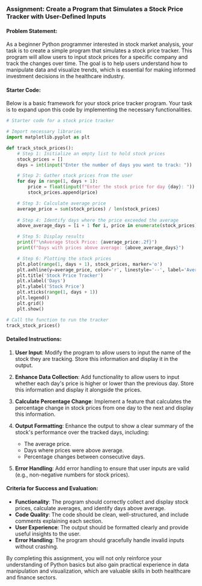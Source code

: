 ### Assignment: Create a Program that Simulates a Stock Price Tracker with User-Defined Inputs

#### Problem Statement:
As a beginner Python programmer interested in stock market analysis, your task is to create a simple program that simulates a stock price tracker. This program will allow users to input stock prices for a specific company and track the changes over time. The goal is to help users understand how to manipulate data and visualize trends, which is essential for making informed investment decisions in the healthcare industry.

#### Starter Code:
Below is a basic framework for your stock price tracker program. Your task is to expand upon this code by implementing the necessary functionalities.

```python
# Starter code for a stock price tracker

# Import necessary libraries
import matplotlib.pyplot as plt

def track_stock_prices():
    # Step 1: Initialize an empty list to hold stock prices
    stock_prices = []
    days = int(input("Enter the number of days you want to track: "))

    # Step 2: Gather stock prices from the user
    for day in range(1, days + 1):
        price = float(input(f"Enter the stock price for day {day}: "))
        stock_prices.append(price)

    # Step 3: Calculate average price
    average_price = sum(stock_prices) / len(stock_prices)
    
    # Step 4: Identify days where the price exceeded the average
    above_average_days = [i + 1 for i, price in enumerate(stock_prices) if price > average_price]

    # Step 5: Display results
    print(f"\nAverage Stock Price: {average_price:.2f}")
    print(f"Days with prices above average: {above_average_days}")

    # Step 6: Plotting the stock prices
    plt.plot(range(1, days + 1), stock_prices, marker='o')
    plt.axhline(y=average_price, color='r', linestyle='--', label='Average Price')
    plt.title('Stock Price Tracker')
    plt.xlabel('Days')
    plt.ylabel('Stock Price')
    plt.xticks(range(1, days + 1))
    plt.legend()
    plt.grid()
    plt.show()

# Call the function to run the tracker
track_stock_prices()
```

#### Detailed Instructions:
1. **User Input**: Modify the program to allow users to input the name of the stock they are tracking. Store this information and display it in the output.
   
2. **Enhance Data Collection**: Add functionality to allow users to input whether each day's price is higher or lower than the previous day. Store this information and display it alongside the prices.

3. **Calculate Percentage Change**: Implement a feature that calculates the percentage change in stock prices from one day to the next and display this information.

4. **Output Formatting**: Enhance the output to show a clear summary of the stock's performance over the tracked days, including:
   - The average price.
   - Days where prices were above average.
   - Percentage changes between consecutive days.

5. **Error Handling**: Add error handling to ensure that user inputs are valid (e.g., non-negative numbers for stock prices).

#### Criteria for Success and Evaluation:
- **Functionality**: The program should correctly collect and display stock prices, calculate averages, and identify days above average.
- **Code Quality**: The code should be clean, well-structured, and include comments explaining each section.
- **User Experience**: The output should be formatted clearly and provide useful insights to the user.
- **Error Handling**: The program should gracefully handle invalid inputs without crashing.

By completing this assignment, you will not only reinforce your understanding of Python basics but also gain practical experience in data manipulation and visualization, which are valuable skills in both healthcare and finance sectors.